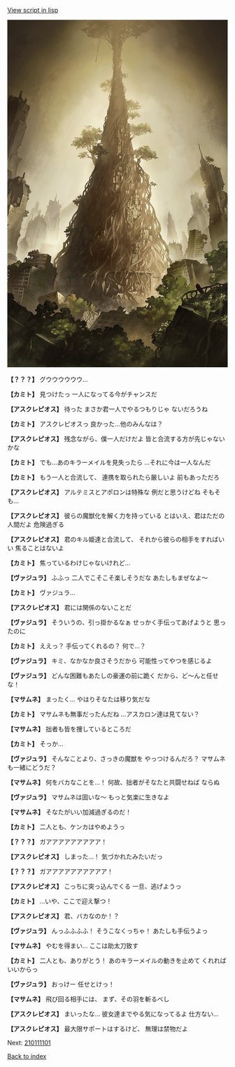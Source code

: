 [View script in lisp](../scripts/210111091.txt)

![in_underground_world.png](../images/backgrounds/in_underground_world.png)

**【？？？】**
グウウウウウウ…

**【カミト】**
見つけたっ
一人になってる今がチャンスだ

**【アスクレピオス】**
待った
まさか君一人でやるつもりじゃ
ないだろうね

**【カミト】**
アスクレピオスっ
良かった…他のみんなは？

**【アスクレピオス】**
残念ながら、僕一人だけだよ
皆と合流する方が先じゃないかな

**【カミト】**
でも…あのキラーメイルを見失ったら
…それに今は一人なんだ

**【カミト】**
もう一人と合流して、
連携を取られたら厳しいよ
前もあっただろ

**【アスクレピオス】**
アルテミスとアポロンは特殊な
例だと思うけどね
そもそも…

**【アスクレピオス】**
彼らの魔獣化を解く力を持っている
とはいえ、君はただの人間だよ
危険過ぎる

**【アスクレピオス】**
君のキル姫達と合流して、
それから彼らの相手をすればいい
焦ることはないよ

**【カミト】**
焦っているわけじゃないけれど…

**【ヴァジュラ】**
ふふっ
二人でこそこそ楽しそうだな
あたしもまぜなよ～

**【カミト】**
ヴァジュラ…

**【アスクレピオス】**
君には関係のないことだ

**【ヴァジュラ】**
そういうの、引っ掛かるなぁ
せっかく手伝ってあげようと
思ったのに

**【カミト】**
ええっ？
手伝ってくれるの？
何で…？

**【ヴァジュラ】**
キミ、なかなか良さそうだから
可能性ってやつを感じるよ

**【ヴァジュラ】**
どんな困難もあたしの豪運の前に跪く
だから、ど～んと任せな！

**【マサムネ】**
まったく…
やはりそなたは移り気だな

**【カミト】**
マサムネも無事だったんだね
…アスカロン達は見てない？

**【マサムネ】**
拙者も皆を捜しているところだ

**【カミト】**
そっか…

**【ヴァジュラ】**
そんなことより、さっきの魔獣を
やっつけるんだろ？
マサムネも一緒にどうだ？

**【マサムネ】**
何をバカなことを…！
何故、拙者がそなたと共闘せねば
ならぬ

**【ヴァジュラ】**
マサムネは固いな～
もっと気楽に生きなよ

**【マサムネ】**
そなたがいい加減過ぎるのだ！

**【カミト】**
二人とも、ケンカはやめようっ

**【？？？】**
ガアアアアアアアアア！

**【アスクレピオス】**
しまった…！
気づかれたみたいだっ

**【？？？】**
ガアアアアアアアアアア！

**【アスクレピオス】**
こっちに突っ込んでくる
一旦、逃げようっ

**【カミト】**
…いや、ここで迎え撃つ！

**【アスクレピオス】**
君、バカなのか！？

**【ヴァジュラ】**
んっふふふふ！
そうこなくっちゃ！
あたしも手伝うよっ

**【マサムネ】**
やむを得まい…
ここは助太刀致す

**【カミト】**
二人とも、ありがとう！
あのキラーメイルの動きを止めて
くれればいいからっ

**【ヴァジュラ】**
おっけー
任せとけっ！

**【マサムネ】**
飛び回る相手には、
まず、その羽を斬るべし

**【アスクレピオス】**
まいったな…
彼女達までやる気になってるよ
仕方ない…

**【アスクレピオス】**
最大限サポートはするけど、
無理は禁物だよ

Next: [210111101](210111101.md)

[Back to index](index.md)
